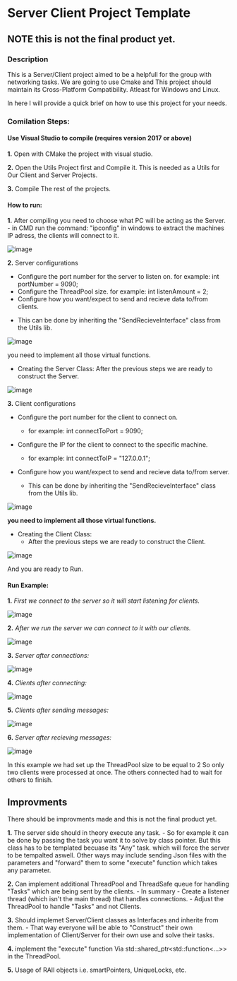 # Server Client Project Template

## NOTE this is not the final product yet.


### Description

This is a Server/Client project aimed to be a helpfull for the group with networking tasks.
We are going to use Cmake and This project should maintain its Cross-Platform Compatibility.
Atleast for Windows and Linux.

In here I will provide a quick brief on how to use this project for your needs.

### Comilation Steps:

#### Use Visual Studio to compile (requires version 2017 or above)

**1.** Open with CMake the project with visual studio.

**2.** Open the Utils Project first and Compile it. This is needed as a Utils for Our Client and Server Projects.

**3.** Compile The rest of the projects.
	
#### How to run:

**1.**	After compiling you need to choose what PC will be acting as the Server.
	-	in CMD run the command: "ipconfig" in windows to extract the machines IP adress, the clients will connect to it.
	
![image](/pics/ipconfig.png "example")

**2.**	Server configurations

*	Configure the port number for the server to listen on. for example: int portNumber = 9090;
*	Configure the ThreadPool size. for example: int listenAmount = 2;
*	Configure how you want/expect to send and recieve data to/from clients. 
-	This can be done by inheriting the "SendRecieveInterface" class from the Utils lib.
	
![image](/pics/ServerSideSendRecieve.png "example")

you need to implement all those virtual functions.

*	Creating the Server Class: After the previous steps we are ready to construct the Server.

![image](/pics/ServerMain.png "example")

**3.**	Client configurations

*	Configure the port number for the client to connect on.
	- for example: int connectToPort = 9090;
	
*	Configure the IP for the client to connect to the specific machine.
	- for example: int connectToIP = "127.0.0.1";
	
*	Configure how you want/expect to send and recieve data to/from server.
	-	This can be done by inheriting the "SendRecieveInterface" class from the Utils lib.
	
![image](/pics/clientSideSendRecieve.png "example")

**you need to implement all those virtual functions.**

*	Creating the Client Class:
	-	After the previous steps we are ready to construct the Client.
			
![image](/pics/ClientMain.png "example")

And you are ready to Run.

#### Run Example:

**1.**	<em>First we connect to the server so it will start listening for clients.</em>

![image](/pics/ServerBeforeConnections.png "example")
	
**2.**	<em>After we run the server we can connect to it with our clients.</em>

![image](/pics/ClientConnect.png "example")

**3.**	<em>Server after connections:</em>

![image](/pics/ServerConnect.png "example")
	
**4.**	<em>Clients after connecting:</em>

![image](/pics/ClientConnect.png "example")
	
**5.**	<em>Clients after sending messages:</em>

![image](/pics/ThirdClientRuning.png "example")
	
**6.**	<em>Server after recieving messages:</em>

![image](/pics/ServerSideWithThreeClients.png "example")
		
In this example we had set up the ThreadPool size to be equal to 2
So only two clients were processed at once.
The others connected had to wait for others to finish.

## Improvments
	
There should be improvments made and this is not the final product yet.

**1.**	The server side should in theory execute any task.
	-	So for example it can be done by passing the task you want it to solve by class pointer.
		But this class has to be templated becuase its "Any" task. which will force the server to be tempalted aswell.
		Other ways may include sending Json files with the parameters and "forward" them
		to some "execute" function which takes any parameter.

**2.**	Can implement additional ThreadPool and ThreadSafe queue for handling "Tasks" which are being sent by the clients.
	-	In summary
		- Create a listener thread (which isn't the main thread) that handles connections.
		- Adjust the ThreadPool to handle "Tasks" and not Clients.

**3.**	Should implemet Server/Client classes as Interfaces and inherite from them.
	-	That way everyone will be able to "Construct" their own implementation of Client/Server for their own use and solve their tasks.
		
**4.**	implement the "execute" function Via std::shared_ptr<std::function<...>> in the ThreadPool.

**5.**	Usage of RAII objects i.e. smartPointers, UniqueLocks, etc.
